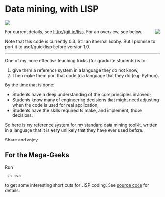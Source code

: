 # Data mining, with LISP

<a href="http://doi.org/10.5281/zenodo.1054269"><img src=https://zenodo.org/badge/DOI/10.5281/zenodo.1054269.svg></a>


<img align=right src="http://www.lisperati.com/lisplogo_warning_256.png">

For current details, see http://git.io/lisp. For an overview, see below.

Note that this code is currently 0.3. Still an itnernal hobby. 
But I promise to port it to asdf/quicklisp before version 1.0.

-----

One of my more effective teaching tricks 
(for graduate students) is to:

1. give them a reference system in 
a language they do not know, 
2. Then make them port that code to a language that they do (e.g. Python).

By the time that is done:

- Students have a deep understanding of the core principles invloved;
- Students know many of engineering decisions that might need adjusting when the code is used for
real application;
- Students have the skills required to make, and implement, those decisions.

So here is my reference system for my standard data mining toolkit, written in a language
that it is **very** unlikely that they have ever used before.

Share and enjoy.


## For the Mega-Geeks

Run

     sh iva

to get some interesting short cuts for LISP coding. See [source code](iva) for details.


